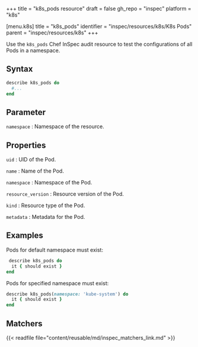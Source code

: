 +++
title = "k8s_pods resource"
draft = false
gh_repo = "inspec"
platform = "k8s"

[menu.k8s]
title = "k8s_pods"
identifier = "inspec/resources/k8s/K8s Pods"
parent = "inspec/resources/k8s"
+++

Use the `k8s_pods` Chef InSpec audit resource to test the configurations of all Pods in a namespace.

## Syntax

```ruby
describe k8s_pods do
  #...
end
```

## Parameter

`namespace`
: Namespace of the resource.

## Properties

`uid`
: UID of the Pod.

`name`
: Name of the Pod.

`namespace`
: Namespace of the Pod.

`resource_version`
: Resource version of the Pod.

`kind`
: Resource type of the Pod.

`metadata`
: Metadata for the Pod.

## Examples

Pods for default namespace must exist:

```ruby
 describe k8s_pods do
  it { should exist }
end
```

Pods for specified namespace must exist:

```ruby
describe k8s_pods(namespace: 'kube-system') do
  it { should exist }
end
```

## Matchers

{{< readfile file="content/reusable/md/inspec_matchers_link.md" >}}
